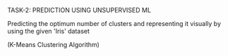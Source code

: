 TASK-2: PREDICTION USING UNSUPERVISED ML

Predicting the optimum number of clusters and representing it visually by using the given 'Iris' dataset

(K-Means Clustering Algorithm)
